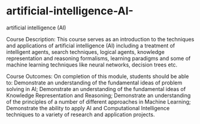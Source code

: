 # artificial-intelligence-AI-
artificial intelligence (AI)

Course Description:
        This course serves as an introduction to the techniques and applications of artificial intelligence (AI) including a treatment of intelligent agents, search techniques, logical agents, knowledge representation and reasoning formalisms, learning paradigms and some of machine learning techniques like neural networks, decision trees etc.


Course Outcomes:
        On completion of this module, students should be able to: Demonstrate an understanding of the fundamental ideas of problem solving in AI; Demonstrate an understanding of the fundamental ideas of Knowledge Representation and Reasoning; Demonstrate an understanding of the principles of a number of different approaches in Machine Learning; Demonstrate the ability to apply AI and Computational Intelligence techniques to a variety of research and application projects.

